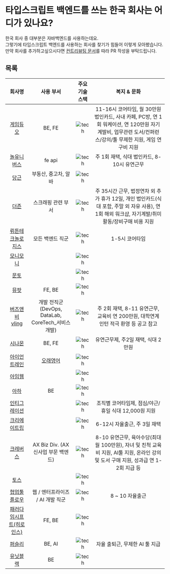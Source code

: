 # 타입스크립트 백엔드를 쓰는 한국 회사는 어디가 있나요?

한국 회사 중 대부분은 자바백엔드를 사용하는데요.  
그렇기에 타입스크립트 백엔드를 사용하는 회사를 찾기가 힘들어 이렇게 모아봤습니다.  
만약 회사를 추가하고싶으시다면 [컨트리뷰팅 문서](./CONTRIBUTING.md)를 따라 PR 작성을 부탁드립니다.

## 목록

|                                                 회사명                                                  |                      사용 부서                      |                                     주요 기술 스택                                      |                                                                         복지 & 문화                                                                         |
| :-----------------------------------------------------------------------------------------------------: | :-------------------------------------------------: | :-------------------------------------------------------------------------------------: | :---------------------------------------------------------------------------------------------------------------------------------------------------------: |
|  [게임듀오](https://gameduo.career.greetinghr.com/ko/introduce#7b1e9a97-5dde-4acb-b86a-1c3f6053bad1fe)  |                       BE, FE                        |          ![tech](https://skillicons.dev/icons?i=ts,nestjs,express&theme=light)          | 11-16시 코어타임, 월 30만원 법인카드, 사내 카페, PC방, 연 1회 워케이션, 연 120만원 자기계발비, 업무관련 도서/컨퍼런스/강의/툴 무제한 지원, 게임 연구비 지원 |
|                                 [놀유니버스](https://nol-universe.com/)                                 |                       fe api                        |           ![tech](https://skillicons.dev/icons?i=ts,nodejs,nest&theme=light)            |                                                         주 1회 재택, 식대 법인카드, 8-10시 유연근무                                                         |
|                                 [당근](https://about.daangn.com/jobs/)                                  |                부동산, 중고차, 알바                 |          ![tech](https://skillicons.dev/icons?i=ts,nodejs,express&theme=light)          |                                                                                                                                                             |
|                           [더즌](https://dozn.career.greetinghr.com/ko/apply)                           |                 스크래핑 관련 부서                  | ![tech](https://skillicons.dev/icons?i=ts,nodejs,express,python,postgresql&theme=light) |      주 35시간 근무, 법정연차 외 추가 휴가 12일, 개인 법인카드(식대 포함, 주말 외 자유 사용), 연 1회 해외 워크샵, 자기계발/취미활동/장비구매 비용 지원      |
|                    [뤼튼테크놀로지스](https://wrtn.career.greetinghr.com/en/career)                     |                  모든 백엔드 직군                   |       ![tech](https://skillicons.dev/icons?i=ts,express,nestjs,mongo&theme=light)       |                                                                       1-5시 코어타임                                                                        |
|                [모니모니](https://www.monymony.co/d88775ef-388d-417c-9cd4-3510bd2e8133)                 |                                                     |          ![tech](https://skillicons.dev/icons?i=ts,nodejs,graphql&theme=light)          |                                                                                                                                                             |
|                            [문토](https://people.munto.kr/nodejs-developer)                             |                                                     |       ![tech](https://skillicons.dev/icons?i=ts,nodejs,nestjs,prisma&theme=light)       |                                                                                                                                                             |
|                                     [뮤팟](https://www.mewpot.com)                                      |                       FE, BE                        |              ![tech](https://skillicons.dev/icons?i=ts,nextjs,ruby,rails)               |                                                                                                                                                             |
|                   [버즈앤비](https://www.bzznbyd.com/)<br/>[vling](https://vling.net)                   | 개발 전직군 (DevOps, DataLab, CoreTech\_서비스개발) |   ![tech](https://skillicons.dev/icons?i=ts,nodejs,express,graphql,mongo&theme=light)   |                                     주 2회 재택, 8-11 유연근무, 교육비 연 200만원, 대학연계 인턴 적극 환영 등 공고 참고                                     |
|                             [시나몬](https://cinamoncareers.ninehire.site/)                             |                       BE, FE                        |       ![tech](https://skillicons.dev/icons?i=ts,nestjs,mongo,nextjs&theme=light)        |                                                             유연근무제, 주2일 재택, 식대 2만원                                                              |
|                              [아이언트레인](https://blog.irontrain.co.kr/)                              |   [오래영어](https://www.longedu.co.kr/default/)    |             ![tech](https://skillicons.dev/icons?i=ts,express&theme=light)              |                                                                                                                                                             |
|                                   [아임웹](https://recruit.imweb.me)                                    |                                                     |           ![tech](https://skillicons.dev/icons?i=ts,nodejs,nest&theme=light)            |                                                                                                                                                             |
|                               [아하](https://www.wanted.co.kr/wd/263476)                                |                         BE                          |          ![tech](https://skillicons.dev/icons?i=ts,nodejs,nestjs&theme=light)           |                                                                                                                                                             |
| [인티그레이션](https://medistream.career.greetinghr.com/ko/career#d160b0f9-da73-4881-8e1a-868e24f153f7) |                                                     |              ![tech](https://skillicons.dev/icons?i=ts,nodejs&theme=light)              |                                                    조직별 코어타임제, 점심/야근/휴일 식대 12,000원 지원                                                     |
|   [크리에이트립](https://creatrip.career.greetinghr.com/ko/home#f091e1dc-28de-4dd3-8a2f-0c2ef9d6ffe2)   |                                                     |   ![tech](https://skillicons.dev/icons?i=ts,nodejs,nestjs,graphql,mongo&theme=light)    |                                                                6-12시 자율출근, 주 3일 재택                                                                 |
|                    [크레버스](https://www.jobkorea.co.kr/Recruit/Co_Read/C/38612178)                    |         AX Biz Div. (AX 신사업 부문 백엔드)         | ![tech](https://skillicons.dev/icons?i=ts,nodejs,nestjs,prisma,redis,mongo&theme=light) |            8-10 유연근무, 육아수당(최대 월 100만원), 자녀 및 친척 교육비 지원, AI툴 지원, 온라인 강의 및 도서 구매 지원, 성과급 연 1-2회 지급 등            |
|                                   [토스](https://toss.im/career/jobs)                                   |                                                     |              ![tech](https://skillicons.dev/icons?i=ts,nodejs&theme=light)              |                                                                                                                                                             |
|                   [협업툴 플로우](https://flow.team/kr/recruit?detail=web-developer)                    |          웹 / 엔터프라이즈 / AI 개발 직군           |       ![tech](https://skillicons.dev/icons?i=ts,nodejs,express,nest&theme=light)        |                                                                       8 ~ 10 자율출근                                                                       |
|                   [패러다임시프트(히로인스)](https://www.wanted.co.kr/company/49807)                    |                       FE, BE                        |   ![tech](https://skillicons.dev/icons?i=ts,nodejs,nestjs,nextjs,prisma&theme=light)    |                                                                                                                                                             |
|                                 [퍼슬리](https://slashpage.com/persly)                                  |                       BE, AI                        |  ![tech](https://skillicons.dev/icons?i=ts,nodejs,express,supabase,prisma&theme=light)  |                                                               자율 출퇴근, 무제한 AI 툴 지급                                                                |
|                                  [유닛블랙](https://unitblack.co.kr/)                                   |                         BE                          |          ![tech](https://skillicons.dev/icons?i=ts,nodejs,nestjs&theme=light)           |                                                                                                                                                             |
